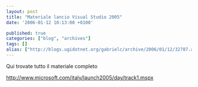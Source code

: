 ```yaml
---
layout: post
title: "Materiale lancio Visual Studio 2005"
date: '2006-01-12 10:13:00 +0100'

published: true
categories: ["blog", "archives"]
tags: []
alias: ["http://blogs.ugidotnet.org/gabrielc/archive/2006/01/12/32787.aspx"]
---
```


<!-- more -->

<P>Qui trovate tutto il materiale completo</P>
<P><A href="http://www.microsoft.com/italy/launch2005/day/track1.mspx">http://www.microsoft.com/italy/launch2005/day/track1.mspx</A></P>
